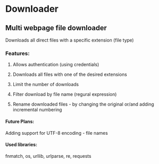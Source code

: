 # Downloader

## Multi webpage file downloader

Downloads all direct files with a specific extension (file type)

### Features:

1) Allows authentication (using credentials)

2) Downloads all files with one of the desired extensions

3) Limit the number of downloads

4) Filter download by file name (regural expression)

5) Rename downloaded files - by changing the original or/and adding incremental numbering

#### Future Plans:

Adding support for UTF-8 encoding - file names

#### Used libraries:

fnmatch, os, urllib, urlparse, re, requests